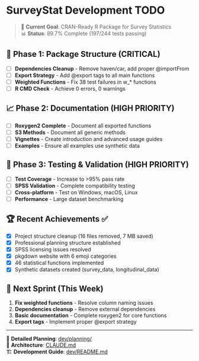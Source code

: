 # SurveyStat Development TODO

> 🎯 **Current Goal**: CRAN-Ready R Package for Survey Statistics  
> 📊 **Status**: 89.7% Complete (197/244 tests passing)

## 🚧 Phase 1: Package Structure (CRITICAL)
- [ ] **Dependencies Cleanup** - Remove haven/car, add proper @importFrom
- [ ] **Export Strategy** - Add @export tags to all main functions  
- [ ] **Weighted Functions** - Fix 38 test failures in w_* functions
- [ ] **R CMD Check** - Achieve 0 errors, 0 warnings

## 📈 Phase 2: Documentation (HIGH PRIORITY)
- [ ] **Roxygen2 Complete** - Document all exported functions
- [ ] **S3 Methods** - Document all generic methods
- [ ] **Vignettes** - Create introduction and advanced usage guides
- [ ] **Examples** - Ensure all examples use synthetic data

## 🧪 Phase 3: Testing & Validation (HIGH PRIORITY)
- [ ] **Test Coverage** - Increase to >95% pass rate
- [ ] **SPSS Validation** - Complete compatibility testing
- [ ] **Cross-platform** - Test on Windows, macOS, Linux
- [ ] **Performance** - Large dataset benchmarking

## 🏆 Recent Achievements ✅
- [x] Project structure cleanup (16 files removed, 7 MB saved)
- [x] Professional planning structure established
- [x] SPSS licensing issues resolved
- [x] pkgdown website with 6 emoji categories
- [x] 46 statistical functions implemented
- [x] Synthetic datasets created (survey_data, longitudinal_data)

## 🎯 Next Sprint (This Week)
1. **Fix weighted functions** - Resolve column naming issues
2. **Dependencies cleanup** - Remove external dependencies  
3. **Basic documentation** - Complete roxygen2 for core functions
4. **Export tags** - Implement proper @export strategy

---

📁 **Detailed Planning**: [dev/planning/](dev/planning/)  
📖 **Architecture**: [CLAUDE.md](CLAUDE.md)  
🏗️ **Development Guide**: [dev/README.md](dev/README.md)